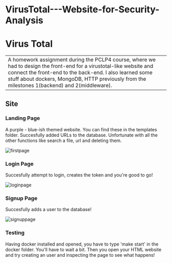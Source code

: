# VirusTotal---Website-for-Security-Analysis
# Virus Total
<table>
<tr>
<td>
  A homework assignment during the PCLP4 course, where we had to design the front-end for a virustotal-like website and connect the front-end to the back-end. I also learned some stuff about dockers, MongoDB, HTTP previously from the milestones 1(backend) and 2(middleware).
</td>
</tr>
</table>


## Site

### Landing Page
A purple - blue-ish themed website. You can find these in the templates folder.
Succesfully added URLs to the database. Unfortunate with all the other functions like search a file, url and deleting them.

![firstpage](https://user-images.githubusercontent.com/95059633/218327587-f104d554-c5ca-45aa-b833-1bfbee23e035.PNG)

### Login Page
Succesfully attempt to login, creates the token and you're good to go!

![loginpage](https://user-images.githubusercontent.com/95059633/218327850-16873979-736e-417e-ad24-498e05e85eb2.PNG)


### Signup Page
Succesfully adds a user to the database! 

![signuppage](https://user-images.githubusercontent.com/95059633/218327855-aa672fe2-25f3-46ec-8068-89fab59f7012.PNG)


### Testing

Having docker installed and opened, you have to type 'make start' in the docker folder. You'll have to wait a bit. Then you open your HTML website and try creating an user and inspecting the page to see what happens!



